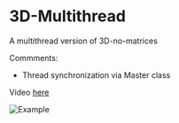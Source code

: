 # 3D-Multithread
A multithread version of 3D-no-matrices

Commments:

- Thread synchronization via Master class


Video [here](http://46.32.229.68/img/3DM.html)

![Example](http://46.32.229.68/img/3DM.png)
